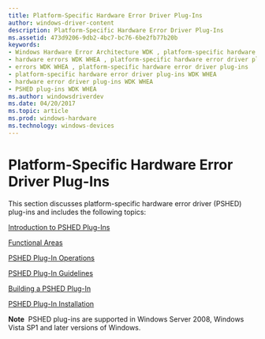 ```yaml
---
title: Platform-Specific Hardware Error Driver Plug-Ins
author: windows-driver-content
description: Platform-Specific Hardware Error Driver Plug-Ins
ms.assetid: 473d9206-9db2-4bc7-bc76-6be2fb77b20b
keywords:
- Windows Hardware Error Architecture WDK , platform-specific hardware error driver plug-ins
- hardware errors WDK WHEA , platform-specific hardware error driver plug-ins
- errors WDK WHEA , platform-specific hardware error driver plug-ins
- platform-specific hardware error driver plug-ins WDK WHEA
- hardware error driver plug-ins WDK WHEA
- PSHED plug-ins WDK WHEA
ms.author: windowsdriverdev
ms.date: 04/20/2017
ms.topic: article
ms.prod: windows-hardware
ms.technology: windows-devices
---
```


# Platform-Specific Hardware Error Driver Plug-Ins


This section discusses platform-specific hardware error driver (PSHED) plug-ins and includes the following topics:

[Introduction to PSHED Plug-Ins](introduction-to-pshed-plug-ins.md)

[Functional Areas](functional-areas.md)

[PSHED Plug-In Operations](pshed-plug-in-operations.md)

[PSHED Plug-In Guidelines](pshed-plug-in-guidelines.md)

[Building a PSHED Plug-In](building-a-pshed-plug-in.md)

[PSHED Plug-In Installation](pshed-plug-in-installation.md)

**Note**  PSHED plug-ins are supported in Windows Server 2008, Windows Vista SP1 and later versions of Windows.

 

 

 




